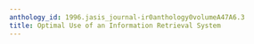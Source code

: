 ```yaml
---
anthology_id: 1996.jasis_journal-ir0anthology0volumeA47A6.3
title: Optimal Use of an Information Retrieval System
---
```

